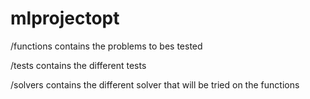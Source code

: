 # mlprojectopt


/functions contains the problems to bes tested

/tests contains the different tests

/solvers contains the different solver that will be tried on the functions